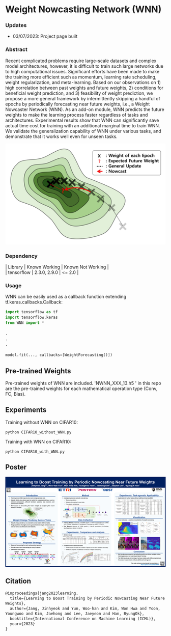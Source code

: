 
# Weight Nowcasting Network (WNN)

<!---Code for ["Learning to Boost Training by Periodic Nowcasting Near Future Weights"]-->

### Updates

- 03/07/2023: Project page built


### Abstract

Recent complicated problems require large-scale datasets and complex model architectures, however, it is difficult to train such large networks due to high computational issues. 
Significant efforts have been made to make the training more efficient such as momentum, learning rate scheduling, weight regularization, and meta-learning. Based on our observations on 1) high correlation between past weights and future weights, 2) conditions for beneficial weight prediction, and 3) feasibility of weight prediction, we propose a more general framework by intermittently skipping a handful of epochs by periodically forecasting near future weights, i.e., a Weight Nowcaster Network (WNN). As an add-on module, WNN predicts the future weights to make the learning process faster regardless of tasks and architectures.
Experimental results show that WNN can significantly save actual time cost for training with an additional marginal time to train WNN.
We validate the generalization capability of WNN under various tasks, and demonstrate that it works well even for unseen tasks. 


<p align="center">
  <img src="https://github.com/jjh6297/WNN/blob/main/Figs/thumbnail_landscape.png"/>
</p>

### Dependency


<!-- dependencies: -->

| Library | Known Working | Known Not Working |  
| tensorflow | 2.3.0, 2.9.0 | <= 2.0 |
<!-- | tensorflow | 2.3.0, 2.4.1 | <= 2.0 | -->


### Usage
WNN can be easily used as a callback function extending tf.keras.callbacks.Callback:
```python
import tensorflow as tf
import tensorflow.keras
from WNN import *

.
.
.

model.fit(..., callbacks=[WeightForecasting()])
```
## Pre-trained Weights
Pre-trained weights of WNN are included.
'NWNN_XXX_13.h5 ' in this repo are the pre-trained weights for each mathematical operation type (Conv, FC, Bias).


## Experiments

Training without WNN on CIFAR10:

```
python CIFAR10_without_WNN.py
```


Training with WNN on CIFAR10:

```
python CIFAR10_with_WNN.py
```

## Poster

![alt text](https://github.com/jjh6297/WNN/blob/main/Figs/ICML2023-poster_WNN_v1.0.png?raw=true)

## Citation

```
@inproceedings{jang2023learning,
  title={Learning to Boost Training by Periodic Nowcasting Near Future Weights},
  author={Jang, Jinhyeok and Yun, Woo-han and Kim, Won Hwa and Yoon, Youngwoo and Kim, Jaehong and Lee, Jaeyeon and Han, ByungOk},
  booktitle={International Conference on Machine Learning (ICML)},
  year={2023}
}
```

